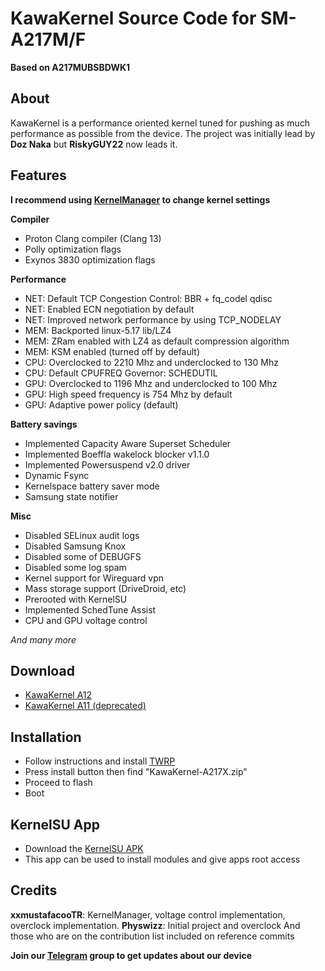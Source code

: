 # KawaKernel Source Code for SM-A217M/F
**Based on A217MUBSBDWK1**

## About
KawaKernel is a performance oriented kernel tuned for pushing as much performance as possible from the device.
The project was initially lead by **Doz Naka** but **RiskyGUY22** now leads it.

## Features

**I recommend using [KernelManager](https://github.com/DozNaka/KawaKernel-A217X/releases/latest) to change kernel settings**

**Compiler**
* Proton Clang compiler (Clang 13)
* Polly optimization flags
* Exynos 3830 optimization flags

**Performance**
* NET: Default TCP Congestion Control: BBR + fq_codel qdisc
* NET: Enabled ECN negotiation by default
* NET: Improved network performance by using TCP_NODELAY
* MEM: Backported linux-5.17 lib/LZ4
* MEM: ZRam enabled with LZ4 as default compression algorithm
* MEM: KSM enabled (turned off by default)
* CPU: Overclocked to 2210 Mhz and underclocked to 130 Mhz
* CPU: Default CPUFREQ Governor: SCHEDUTIL
* GPU: Overclocked to 1196 Mhz and underclocked to 100 Mhz
* GPU: High speed frequency is 754 Mhz by default
* GPU: Adaptive power policy (default)

**Battery savings**
* Implemented Capacity Aware Superset Scheduler
* Implemented Boeffla wakelock blocker v1.1.0
* Implemented Powersuspend v2.0 driver
* Dynamic Fsync
* Kernelspace battery saver mode
* Samsung state notifier

**Misc**
* Disabled SELinux audit logs
* Disabled Samsung Knox
* Disabled some of DEBUGFS
* Disabled some log spam
* Kernel support for Wireguard vpn
* Mass storage support (DriveDroid, etc)
* Prerooted with KernelSU
* Implemented SchedTune Assist
* CPU and GPU voltage control

*And many more*

## Download
* [KawaKernel A12](https://github.com/samsungexynos850/KawaKernel-A217X/releases/latest)
* [KawaKernel A11 (deprecated)](https://github.com/DozNaka/KawaKernel-A217X/releases/tag/KawaKernel-v1.3.1)

## Installation
* Follow instructions and install [TWRP](https://github.com/DozNaka/android_device_samsung_a21s/releases)
* Press install button then find "KawaKernel-A217X.zip"
* Proceed to flash
* Boot

## KernelSU App
* Download the [KernelSU APK](https://github.com/tiann/KernelSU/releases/download/v0.9.2/KernelSU_v0.9.2_11682-release.apk)
* This app can be used to install modules and give apps root access

## Credits
**xxmustafacooTR**: KernelManager, voltage control implementation, overclock implementation.
**Physwizz**: Initial project and overclock
And those who are on the contribution list included on reference commits

**Join our [Telegram](https://t.me/+NkphbKPxiB8xZjY9) group to get updates about our device**

